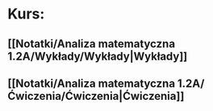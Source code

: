 # Kurs:
## [[Notatki/Analiza matematyczna 1.2A/Wykłady/Wykłady|Wykłady]]
## [[Notatki/Analiza matematyczna 1.2A/Ćwiczenia/Ćwiczenia|Ćwiczenia]]